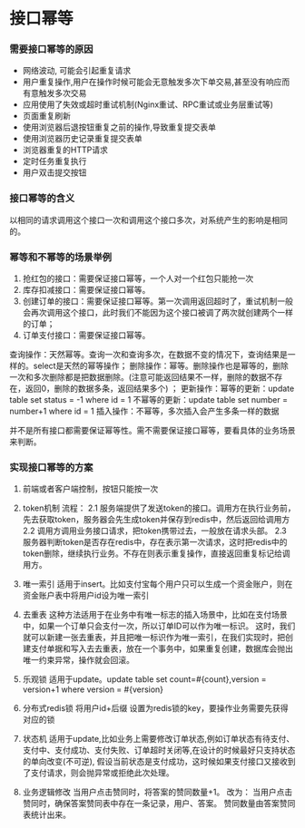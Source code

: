 # 接口幂等

### 需要接口幂等的原因
- 网络波动, 可能会引起重复请求
- 用户重复操作,用户在操作时候可能会无意触发多次下单交易,甚至没有响应而有意触发多次交易
- 应用使用了失效或超时重试机制(Nginx重试、RPC重试或业务层重试等)
- 页面重复刷新
- 使用浏览器后退按钮重复之前的操作,导致重复提交表单
- 使用浏览器历史记录重复提交表单
- 浏览器重复的HTTP请求
- 定时任务重复执行
- 用户双击提交按钮

### 接口幂等的含义
以相同的请求调用这个接口一次和调用这个接口多次，对系统产生的影响是相同的。

### 幂等和不幂等的场景举例
1. 抢红包的接口：需要保证接口幂等，一个人对一个红包只能抢一次
2. 库存扣减接口：需要保证接口幂等。
3. 创建订单的接口：需要保证接口幂等。第一次调用返回超时了，重试机制一般会再次调用这个接口，此时我们不能因为这个接口被调了两次就创建两个一样的订单；
4. 订单支付接口：需要保证接口幂等。

查询操作：天然幂等。查询一次和查询多次，在数据不变的情况下，查询结果是一样的。select是天然的幂等操作；
删除操作：幂等。删除操作也是幂等的，删除一次和多次删除都是把数据删除。(注意可能返回结果不一样，删除的数据不存在，返回0，删除的数据多条，返回结果多个) ；
更新操作：幂等的更新：update table set status = -1 where id = 1 
        不幂等的更新：update table set number = number+1 where id = 1 
插入操作：不幂等，多次插入会产生多条一样的数据

并不是所有接口都需要保证幂等性。需不需要保证接口幂等，要看具体的业务场景来判断。

### 实现接口幂等的方案
1. 前端或者客户端控制，按钮只能按一次

2. token机制
流程：
2.1 服务端提供了发送token的接口。调用方在执行业务前，先去获取token，服务器会先生成token并保存到redis中，然后返回给调用方
2.2 调用方调用业务接口请求，把token携带过去，一般放在请求头部。
2.3 服务器判断token是否存在redis中，存在表示第一次请求，这时把redis中的token删除，继续执行业务。不存在则表示重复操作，直接返回重复标记给调用方。

3. 唯一索引
适用于insert。比如支付宝每个用户只可以生成一个资金账户，则在资金账户表中将用户id设为唯一索引

4. 去重表
这种方法适用于在业务中有唯一标志的插入场景中，比如在支付场景中，如果一个订单只会支付一次，所以订单ID可以作为唯一标识。
这时，我们就可以新建一张去重表，并且把唯一标识作为唯一索引，在我们实现时，把创建支付单据和写入去去重表，放在一个事务中，如果重复创建，数据库会抛出唯一约束异常，操作就会回滚。

5. 乐观锁
适用于update。update table set count=#{count},version = version+1 where version = #{version}

6. 分布式redis锁
将用户id+后缀 设置为redis锁的key，要操作业务需要先获得对应的锁

7. 状态机
适用于update,比如业务上需要修改订单状态,例如订单状态有待支付、支付中、支付成功、支付失败、订单超时关闭等,在设计的时候最好只支持状态的单向改变(不可逆),
假设当前状态是支付成功，这时候如果支付接口又接收到了支付请求，则会抛异常或拒绝此次处理。

8. 业务逻辑修改
当用户点击赞同时，将答案的赞同数量+1。
改为：
当用户点击赞同时，确保答案赞同表中存在一条记录，用户、答案。
赞同数量由答案赞同表统计出来。
